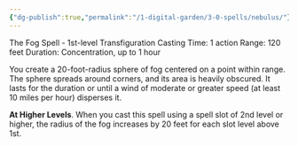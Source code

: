 ```yaml
---
{"dg-publish":true,"permalink":"/1-digital-garden/3-0-spells/nebulus/"}
---
```


The Fog Spell - 1st-level Transfiguration 
Casting Time: 1 action 
Range: 120 feet 
Duration: Concentration, up to 1 hour 

You create a 20-foot-radius sphere of fog centered on a point within range. The sphere spreads around corners, and its area is heavily obscured. It lasts for the duration or until a wind of moderate or greater speed (at least 10 miles per hour) disperses it. 

**At Higher Levels**. When you cast this spell using a spell slot of 2nd level or higher, the radius of the fog increases by 20 feet for each slot level above 1st.